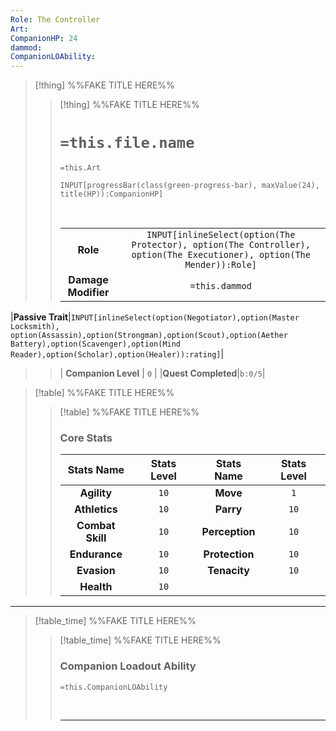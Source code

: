 ```yaml
---
Role: The Controller
Art:
CompanionHP: 24
dammod:
CompanionLOAbility:
---
```


>[!thing] %%FAKE TITLE HERE%%
>>[!thing] %%FAKE TITLE HERE%%
>> # `=this.file.name`
>> `=this.Art`
>>```meta-bind
>>INPUT[progressBar(class(green-progress-bar), maxValue(24), title(HP)):CompanionHP]
>>```
>>
>>&nbsp;
>>
>>||  |
>>| :-: | :-: |
>>|**Role**|`INPUT[inlineSelect(option(The Protector), option(The Controller), option(The Executioner), option(The Mender)):Role]`|
>>|**Damage Modifier**|`=this.dammod`|
|**Passive Trait**|`INPUT[inlineSelect(option(Negotiator),option(Master Locksmith), option(Assassin),option(Strongman),option(Scout),option(Aether Battery),option(Scavenger),option(Mind Reader),option(Scholar),option(Healer)):rating]`|
>>| **Companion Level** | `0`   |
>>|**Quest Completed**|`b:0/5`|

>[!table] %%FAKE TITLE HERE%%
>>[!table] %%FAKE TITLE HERE%%
>>### Core Stats
>>| **Stats Name** | **Stats Level** | **Stats Name** | **Stats Level** |
>>| :-----: | :-: |:------: | :-: |
>>|**Agility** |`10`| **Move**  | `1` |
>>| **Athletics** | `10` | **Parry** | `10`|
>>|**Combat Skill** | `10` | **Perception**  | `10` |
>>| **Endurance**  | `10` | **Protection**  | `10` |
>>| **Evasion**  | `10` |**Tenacity**  | `10` |
>>|**Health** |`10` |

---

>[!table_time] %%FAKE TITLE HERE%%
>>[!table_time] %%FAKE TITLE HERE%%
>>### Companion Loadout Ability
>> 
>>`=this.CompanionLOAbility`
>>
>>
>>&nbsp;
>> 
>>
>>---





